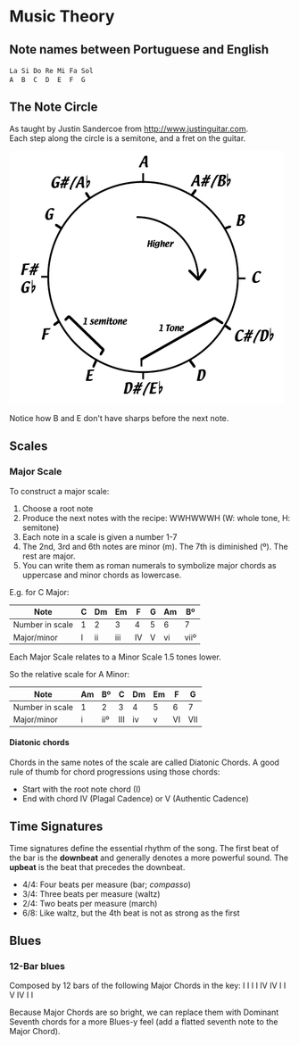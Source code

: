 # Music Theory

## Note names between Portuguese and English
```
La Si Do Re Mi Fa Sol
A  B  C  D  E  F  G
```

## The Note Circle

As taught by Justin Sandercoe from http://www.justinguitar.com.  
Each step along the circle is a semitone, and a fret on the guitar.

![NoteCircle](NoteCircle.gif)

Notice how B and E don't have sharps before the next note.

## Scales

### Major Scale

To construct a major scale:

1. Choose a root note
2. Produce the next notes with the recipe: WWHWWWH (W: whole tone, H: semitone)
3. Each note in a scale is given a number 1-7
4. The 2nd, 3rd and 6th notes are minor (m). The 7th is diminished (º). The rest are major.
5. You can write them as roman numerals to symbolize major chords as uppercase and minor chords as lowercase.

E.g. for C Major:

| Note            | **C** | Dm | Em  | F  | G | Am | Bº   |
| --------------- | ----- | -- | --- | -- | - | -- | ---- |
| Number in scale | 1     | 2  | 3   | 4  | 5 | 6  | 7    |
| Major/minor     | I     | ii | iii | IV | V | vi | viiº |

Each Major Scale relates to a Minor Scale 1.5 tones lower.

So the relative scale for A Minor:

| Note            | **Am** | Bº  | C   | Dm | Em | F  | G   |
| --------------- | ------ | --- | --- | -- | -- | -- | --- |
| Number in scale | 1      | 2   | 3   | 4  | 5  | 6  | 7   |
| Major/minor     | i      | iiº | III | iv | v  | VI | VII |


#### Diatonic chords

Chords in the same notes of the scale are called Diatonic Chords. A good rule of thumb for chord progressions using those chords:
- Start with the root note chord (I)
- End with chord IV (Plagal Cadence) or V (Authentic Cadence)

## Time Signatures

Time signatures define the essential rhythm of the song. The first beat of the bar is the **downbeat** and generally denotes a more powerful sound. The **upbeat** is the beat that precedes the downbeat.

- 4/4: Four beats per measure (bar; *compasso*)
- 3/4: Three beats per measure (waltz)
- 2/4: Two beats per measure (march)
- 6/8: Like waltz, but the 4th beat is not as strong as the first


## Blues

### 12-Bar blues

Composed by 12 bars of the following Major Chords in the key: I I I I IV IV I I V IV I I

Because Major Chords are so bright, we can replace them with Dominant Seventh chords for a more Blues-y feel (add a flatted seventh note to the Major Chord).

